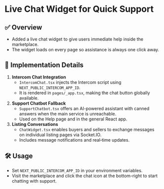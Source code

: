 # Live Chat Widget for Quick Support

## ✅ Overview
- Added a live chat widget to give users immediate help inside the marketplace.
- The widget loads on every page so assistance is always one click away.

## 🚀 Implementation Details
1. **Intercom Chat Integration**
   - `IntercomChat.tsx` injects the Intercom script using `NEXT_PUBLIC_INTERCOM_APP_ID`.
   - It is rendered in `pages/_app.tsx`, making the chat button globally available.
2. **Support Chatbot Fallback**
   - `SupportChatbot.tsx` offers an AI-powered assistant with canned answers when the main service is unreachable.
   - Used on the Help page and in the general React app.
3. **Listing Conversations**
   - `ChatWidget.tsx` enables buyers and sellers to exchange messages on individual listing pages via Socket.IO.
   - Includes message notifications and real‑time updates.

## 🛠 Usage
- Set `NEXT_PUBLIC_INTERCOM_APP_ID` in your environment variables.
- Visit the marketplace and click the chat icon at the bottom-right to start chatting with support.
